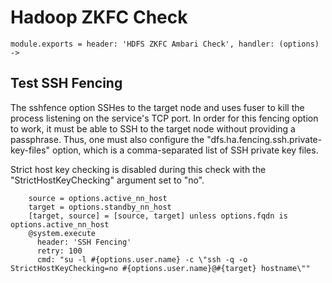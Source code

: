 
# Hadoop ZKFC Check

    module.exports = header: 'HDFS ZKFC Ambari Check', handler: (options) ->

## Test SSH Fencing

The sshfence option SSHes to the target node and uses fuser to kill the process
listening on the service's TCP port. In order for this fencing option to work,
it must be able to SSH to the target node without providing a passphrase. Thus,
one must also configure the "dfs.ha.fencing.ssh.private-key-files" option, which
is a comma-separated list of SSH private key files.

Strict host key checking is disabled during this check with the
"StrictHostKeyChecking" argument set to "no".

        source = options.active_nn_host
        target = options.standby_nn_host
        [target, source] = [source, target] unless options.fqdn is options.active_nn_host
        @system.execute
          header: 'SSH Fencing'
          retry: 100
          cmd: "su -l #{options.user.name} -c \"ssh -q -o StrictHostKeyChecking=no #{options.user.name}@#{target} hostname\""
